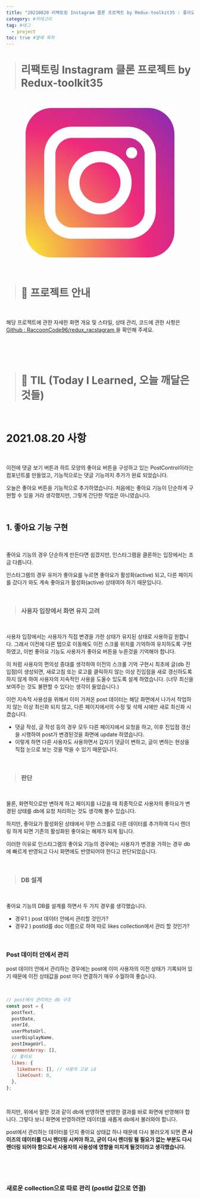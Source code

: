 ```yaml
---
title: "20210820 리팩토링 Instagram 클론 프로젝트 by Redux-toolkit35 : 좋아요 기능 구현" #제목
category: #카테고리
tag: #태그
  - project
toc: true #옆에 목차
---
```


> # 리팩토링 Instagram 클론 프로젝트 by Redux-toolkit35

<br/>

<p align="center">
<img src="../assets/img/instagram_logo.png" width="400px" height="400px">
</p>

<br/>

> # 📄 프로젝트 안내

<br/>

해당 프로젝트에 관한 자세한 화면 개요 및 스타일, 상태 관리, 코드에 관한 사항은 [Github : RaccoonCode96/redux_racstagram ](https://github.com/RaccoonCode96/redux_racstagram)을 확인해 주세요.

<br/>
<br/>
<br/>

> # 📅 TIL (Today I Learned, 오늘 깨달은 것들)

<br/>

# 2021.08.20 사항

<br/>

이전에 댓글 보기 버튼과 하트 모양의 좋아요 버튼을 구성하고 있는 PostControl이라는 컴포넌트를 만들었고, 기능적으로는 댓글 기능까지 추가가 완료 되었습니다.

오늘은 좋아요 버튼을 기능적으로 추가하였습니다. 처음에는 좋아요 기능이 단순하게 구현할 수 있을 거라 생각했지만, 그렇게 간단한 작업은 아니였습니다.

<br/>

## 1. 좋아요 기능 구현

<br/>

좋아요 기능의 경우 단순하게 만든다면 쉽겠지만, 인스타그램을 클론하는 입장에서는 조금 다릅니다.

인스타그램의 경우 유저가 좋아요를 누르면 좋아요가 활성화(active) 되고, 다른 페이지를 갔다가 와도 계속 좋아요가 활성화(active) 상태여야 하기 때문입니다.

<br/>

> ### 사용자 입장에서 화면 유지 고려

<br/>

사용자 입장에서는 사용자가 직접 변경을 가한 상태가 유지된 상태로 사용하길 원합니다. 그래서 이전에 다른 탭으로 이동해도 이전 스크롤 위치를 기억하여 유지하도록 구현하였고, 이번 좋아요 기능도 사용자가 좋아요 버튼을 누른것을 기억해야 합니다.

이 처럼 사용자의 편의성 증대를 생각하여 이전의 스크롤 기억 구현시 최초에 글(db 진입점)이 생성되면, 새로고침 또는 로고를 클릭하지 않는 이상 진입점을 새로 갱신하도록 하지 않게 하여 사용자의 지속적인 사용을 도울수 있도록 설계 하였습니다. (너무 최신을 보여주는 것도 불편할 수 있다는 생각이 들었습니다.)

이런 지속적 사용성을 위해서 이미 가져온 post 데이터는 해당 화면에서 나가서 작업하지 않는 이상 최신화 되지 않고, 다른 페이지에서의 수정 및 삭제 시에만 새로 최신화 시켰습니다.

- 댓글 작성, 글 작성 등의 경우 모두 다른 페이지에서 요청을 하고, 이후 진입점 갱신을 시행하여 post가 변경된것을 화면에 update 하였습니다.
- 이렇게 하면 다른 사용자도 사용하면서 갑자기 댓글이 변하고, 글이 변하는 현상을 직접 눈으로 보는 것을 막을 수 있기 때문입니다.

<br/>

> ### 판단

<br/>

물론, 화면적으로만 변하게 하고 페이지를 나갔을 때 최종적으로 사용자의 좋아요가 변경된 상태를 db에 요청 처리하는 것도 생각해 볼수 있습니다.

하지만, 좋아요가 활성화된 상태에서 무한 스크롤로 다른 데이터를 추가하여 다시 렌더링 하게 되면 기존의 활성화된 좋아요는 해제가 되게 됩니다.

이러한 이유로 인스타그램의 좋아요 기능의 경우에는 사용자가 변경을 가하는 경우 db에 빠르게 반영되고 다시 화면에도 반영되어야 한다고 판단되었습니다.

<br/>

> ### DB 설계

<br/>

좋아요 기능의 DB를 설계를 하면서 두 가지 경우를 생각했습니다.

- 경우1 ) post 데이터 안에서 관리할 것인가?
- 경우2 ) postId를 doc 이름으로 하여 따로 likes collection에서 관리 할 것인가?

<br/>

### Post 데이터 안에서 관리

post 데이터 안에서 관리하는 경우에는 post에 이미 사용자의 이전 상태가 기록되어 있기 때문에 이전 상태값을 post 마다 연결하기 매우 수월하여 좋습니다.

<br/>

```js
// post에서 관리하는 db 구조
const post = {
  postText,
  postDate,
  userId,
  userPhotoUrl,
  userDisplayName,
  postImageUrl,
  commentArray: [],
  // 좋아요
  likes: {
    likeUsers: [], // 사용자 고유 id
    likeCount: 0,
  },
};
```

<br/>

하지만, 위에서 말한 것과 같이 db에 반영하면 반영한 결과를 바로 화면에 반영해야 합니다. 그렇다 보니 화면에 반영하려면 데이터를 새롭게 db에서 불러와야 합니다.

post에서 관리하는 데이터를 단지 좋아요 상태값 하나 때문에 다시 불러오게 되면 **큰 사이즈의 데이터를 다시 렌더링 시켜야 하고, 굳이 다시 렌더링 될 필요가 없는 부분도 다시 렌더링 되어야 함으로서 사용자의 사용성에 영향을 미치게 될것이라고 생각했습니다.**

<br/>
<br/>
<br/>

### 새로운 collection으로 따로 관리 (postId 값으로 연결)
